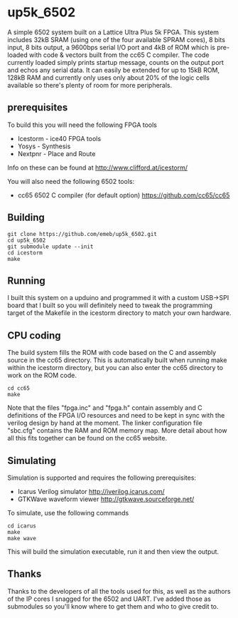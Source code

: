# up5k_6502
A simple 6502 system built on a Lattice Ultra Plus 5k FPGA. This system
includes 32kB SRAM (using one of the four available SPRAM cores), 8 bits
input, 8 bits output, a 9600bps serial I/O port and 4kB of ROM which is
pre-loaded with code & vectors built from the cc65 C compiler. The code
currently loaded simply prints startup message, counts on the output port
and echos any serial data. It can easily be extended for up to 15kB ROM,
128kB RAM and currently only uses only about 20% of the logic cells
available so there's plenty of room for more peripherals.

## prerequisites
To build this you will need the following FPGA tools

* Icestorm - ice40 FPGA tools
* Yosys - Synthesis
* Nextpnr - Place and Route

Info on these can be found at http://www.clifford.at/icestorm/

You will also need the following 6502 tools:

* cc65 6502 C compiler (for default option) https://github.com/cc65/cc65

## Building

	git clone https://github.com/emeb/up5k_6502.git
	cd up5k_6502
	git submodule update --init
	cd icestorm
	make

## Running

I built this system on a upduino and programmed it with a custom USB->SPI
board that I built so you will definitely need to tweak the programming
target of the Makefile in the icestorm directory to match your own hardware.

## CPU coding

The build system fills the ROM with code based on the C and assembly
source in the cc65 directory. This is automatically built when running make
within the icestorm directory, but you can also enter the cc65 directory to 
work on the ROM code.

	cd cc65
	make

Note that the files "fpga.inc" and "fpga.h" contain assembly and C definitions
of the FPGA I/O resources and need to be kept in sync with the verilog design
by hand at the moment. The linker configuration file "sbc.cfg" contains the
RAM and ROM memory map. More detail about how all this fits together can be
found on the cc65 website.

## Simulating

Simulation is supported and requires the following prerequisites:

* Icarus Verilog simulator http://iverilog.icarus.com/
* GTKWave waveform viewer http://gtkwave.sourceforge.net/

To simulate, use the following commands

	cd icarus
	make
	make wave

This will build the simulation executable, run it and then view the output.

## Thanks

Thanks to the developers of all the tools used for this, as well as the authors
of the IP cores I snagged for the 6502 and UART. I've added those as submodules
so you'll know where to get them and who to give credit to.
